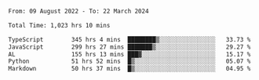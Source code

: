 
<!--START_SECTION:waka-->

```txt
From: 09 August 2022 - To: 22 March 2024

Total Time: 1,023 hrs 10 mins

TypeScript        345 hrs 4 mins  ████████▒░░░░░░░░░░░░░░░░   33.73 %
JavaScript        299 hrs 27 mins ███████▒░░░░░░░░░░░░░░░░░   29.27 %
AL                155 hrs 13 mins ███▓░░░░░░░░░░░░░░░░░░░░░   15.17 %
Python            51 hrs 52 mins  █▒░░░░░░░░░░░░░░░░░░░░░░░   05.07 %
Markdown          50 hrs 37 mins  █▒░░░░░░░░░░░░░░░░░░░░░░░   04.95 %
```

<!--END_SECTION:waka-->











